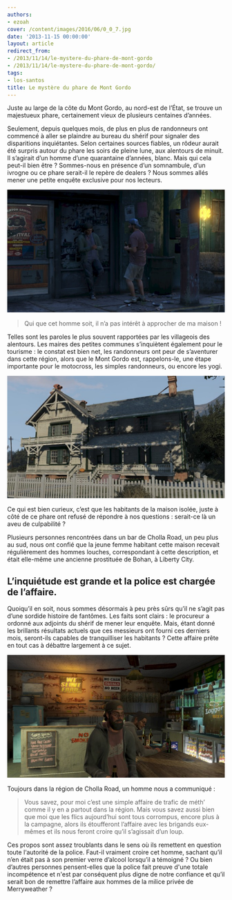```yaml
---
authors:
- ezoah
cover: /content/images/2016/06/0_0_7.jpg
date: '2013-11-15 00:00:00'
layout: article
redirect_from:
- /2013/11/14/le-mystere-du-phare-de-mont-gordo
- /2013/11/14/le-mystere-du-phare-de-mont-gordo/
tags:
- los-santos
title: Le mystère du phare de Mont Gordo
---
```



Juste au large de la côte du Mont Gordo, au nord-est de l’État, se trouve un majestueux phare, certainement vieux de plusieurs centaines d’années.

Seulement, depuis quelques mois, de plus en plus de randonneurs ont commencé à aller se plaindre au bureau du shérif pour signaler des disparitions inquiétantes. Selon certaines sources fiables, un rôdeur aurait été surpris autour du phare les soirs de pleine lune, aux alentours de minuit. Il s’agirait d’un homme d’une quarantaine d’années, blanc. Mais qui cela peut-il bien être ? Sommes-nous en présence d’un somnambule, d’un ivrogne ou ce phare serait-il le repère de dealers ? Nous sommes allés mener une petite enquête exclusive pour nos lecteurs.

![](/content/images/2016/06/0_0_5.jpg)

> Qui que cet homme soit, il n’a pas intérêt à approcher de ma maison !

Telles sont les paroles le plus souvent rapportées par les villageois des alentours. Les maires des petites communes s’inquiètent également pour le tourisme : le constat est bien net, les randonneurs ont peur de s’aventurer dans cette région, alors que le Mont Gordo est, rappelons-le, une étape importante pour le motocross, les simples randonneurs, ou encore les yogi.

![](/content/images/2016/06/0_0_4.jpg)

Ce qui est bien curieux, c’est que les habitants de la maison isolée, juste à côté de ce phare ont refusé de répondre à nos questions : serait-ce là un aveu de culpabilité ?

Plusieurs personnes rencontrées dans un bar de Cholla Road, un peu plus au sud, nous ont confié que la jeune femme habitant cette maison recevait régulièrement des hommes louches, correspondant à cette description, et était elle-même une ancienne prostituée de Bohan, à Liberty City.

## L’inquiétude est grande et la police est chargée de l’affaire.

Quoiqu’il en soit, nous sommes désormais à peu près sûrs qu’il ne s’agit pas d’une sordide histoire de fantômes. Les faits sont clairs : le procureur a ordonné aux adjoints du shérif de mener leur enquête. Mais, étant donné les brillants résultats actuels que ces messieurs ont fourni ces derniers mois, seront-ils capables de tranquilliser les habitants ? Cette affaire prête en tout cas à débattre largement à ce sujet.

![](/content/images/2016/06/0_0_6.jpg)

Toujours dans la région de Cholla Road, un homme nous a communiqué :

> Vous savez, pour moi c’est une simple affaire de trafic de méth’ comme il y en a partout dans la région. Mais vous savez aussi bien que moi que les flics aujourd’hui sont tous corrompus, encore plus à la campagne, alors ils étoufferont l’affaire avec les brigands eux-mêmes et ils nous feront croire qu’il s’agissait d’un loup.

Ces propos sont assez troublants dans le sens où ils remettent en question toute l‘autorité de la police. Faut-il vraiment croire cet homme, sachant qu’il n’en était pas à son premier verre d’alcool lorsqu’il a témoigné ? Ou bien d’autres personnes pensent-elles que la police fait preuve d'une totale incompétence et n'est par conséquent plus digne de notre confiance et qu’il serait bon de remettre l’affaire aux hommes de la milice privée de Merryweather ?